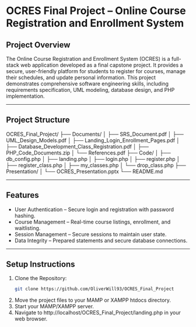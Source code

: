 # OCRES Final Project – Online Course Registration and Enrollment System

## Project Overview
The Online Course Registration and Enrollment System (OCRES) is a full-stack web application developed as a final capstone project. It provides a secure, user-friendly platform for students to register for courses, manage their schedules, and update personal information. This project demonstrates comprehensive software engineering skills, including requirements specification, UML modeling, database design, and PHP implementation.

---

## Project Structure

OCRES_Final_Project/
├── Documents/
│   ├── SRS_Document.pdf
│   ├── UML_Design_Models.pdf
│   ├── Landing_Login_Enrollment_Pages.pdf
│   ├── Database_Development_Class_Registration.pdf
│   ├── PHP_Code_Documents.zip
│   └── References.pdf
├── Code/
│   ├── db_config.php
│   ├── landing.php
│   ├── login.php
│   ├── register.php
│   ├── register_class.php
│   ├── my_classes.php
│   └── drop_class.php
├── Presentation/
│   └── OCRES_Presentation.pptx
└── README.md

---

## Features
- User Authentication – Secure login and registration with password hashing.
- Course Management – Real-time course listings, enrollment, and waitlisting.
- Session Management – Secure sessions to maintain user state.
- Data Integrity – Prepared statements and secure database connections.

---

## Setup Instructions
1. Clone the Repository:
   ```bash
   git clone https://github.com/OliverWill93/OCRES_Final_Project
2. Move the project files to your MAMP or XAMPP htdocs directory.
3. Start your MAMP/XAMPP server.
4. Navigate to http://localhost/OCRES_Final_Project/landing.php in your web browser.

